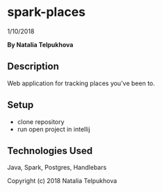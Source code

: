 # spark-places

1/10/2018

**By Natalia Telpukhova**

## Description

Web application for tracking places you've been to.

## Setup

* clone repository
* run open project in intellij

## Technologies Used

Java, Spark, Postgres, Handlebars


Copyright (c) 2018 Natalia Telpukhova
